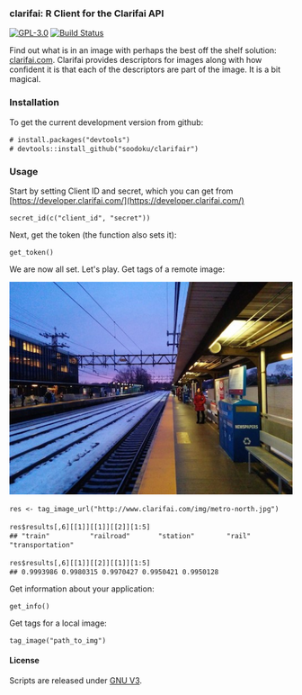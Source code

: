 ### clarifai: R Client for the Clarifai API

[![GPL-3.0](http://img.shields.io/:license-gpl-blue.svg)](http://opensource.org/licenses/GPL-3.0)
[![Build Status](https://travis-ci.org/soodoku/clarifai.svg?branch=master)](https://travis-ci.org/soodoku/clarifai)

Find out what is in an image with perhaps the best off the shelf solution: [clarifai.com](http://clarifai.com). Clarifai provides descriptors for images along with how confident it is that each of the descriptors are part of the image. It is a bit magical.

### Installation

To get the current development version from github:

```{r install}
# install.packages("devtools")
# devtools::install_github("soodoku/clarifair")
```

### Usage

Start by setting Client ID and secret, which you can get from [https://developer.clarifai.com/](https://developer.clarifai.com/)
```{r}
secret_id(c("client_id", "secret"))
```

Next, get the token (the function also sets it):
```{r}
get_token()
```

We are now all set. Let's play. Get tags of a remote image:

![Metro North](inst/extdata/metro-north.JPG)

```{r}
res <- tag_image_url("http://www.clarifai.com/img/metro-north.jpg")

res$results[,6][[1]][[1]][[2]][1:5]
## "train"          "railroad"       "station"        "rail"           "transportation"

res$results[,6][[1]][[2]][[1]][1:5]
## 0.9993986 0.9980315 0.9970427 0.9950421 0.9950128
```

Get information about your application:
```{r}
get_info()
```

Get tags for a local image:
```{r}
tag_image("path_to_img")
```

#### License
Scripts are released under [GNU V3](http://www.gnu.org/licenses/gpl-3.0.en.html).
